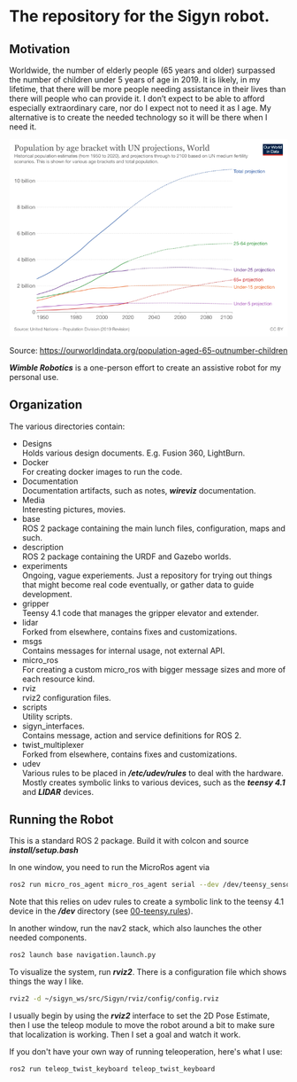 # The repository for the Sigyn robot.
## Motivation
Worldwide, the number of elderly people (65 years and older) surpassed the number of children under 5 years of age in 2019. It is likely, in my lifetime, that there will be more people needing assistance in their lives than there will people who can provide it. I don’t expect to be able to afford especially extraordinary care, nor do I expect not to need it as I age. My alternative is to create the needed technology so it will be there when I need it.
<div style="text-align: center;">
  <img src="Media/Pictures/historic-and-un-pop-projections-by-age.webp" alt="alt text">
  <p>Source: <a href="https://ourworldindata.org/population-aged-65-outnumber-children">https://ourworldindata.org/population-aged-65-outnumber-children</a></p>
</div>

***Wimble Robotics*** is a one-person effort to create an assistive robot for my personal use.


## Organization
The various directories contain:
* Designs<br/>
    Holds various design documents. E.g. Fusion 360, LightBurn.
* Docker<br/>
    For creating docker images to run the code.
* Documentation<br/>
    Documentation artifacts, such as notes, ***wireviz*** documentation.
* Media<br/>
    Interesting pictures, movies.
* base<br/>
    ROS 2 package containing the main lunch files, configuration, maps and such.
* description<br/>
    ROS 2 package containing the URDF and Gazebo worlds.
* experiments<br/>
    Ongoing, vague experiements. Just a repository for trying out things that
    might become real code eventually, or gather data to guide development.
* gripper<br/>
    Teensy 4.1 code that manages the gripper elevator and extender.
* lidar<br/>
    Forked from elsewhere, contains fixes and customizations.
* msgs<br/>
    Contains messages for internal usage, not external API.
* micro_ros<br/>
    For creating a custom micro_ros with bigger message sizes and more of each resource kind.
* rviz<br/>
    rviz2 configuration files.
* scripts<br/>
    Utility scripts.
* sigyn_interfaces.<br/>
    Contains message, action and service definitions for ROS 2.
* twist_multiplexer<br/>
    Forked from elsewhere, contains fixes and customizations.
* udev<br/>
    Various rules to be placed in ***/etc/udev/rules*** to deal with the hardware. Mostly creates symbolic links to various devices, such as the ***teensy 4.1*** and ***LIDAR*** devices.

## Running the Robot
This is a standard ROS 2 package. Build it with colcon and source ***install/setup.bash***

In one window, you need to run the MicroRos agent via
``` bash
ros2 run micro_ros_agent micro_ros_agent serial --dev /dev/teensy_sensor
```
Note that this relies on udev rules to create a symbolic link to the teensy 4.1 device in the ***/dev*** directory (see [00-teensy.rules](udev/00-teensy.rules)).

In another window, run the nav2 stack, which also launches the other needed components.
``` bash
ros2 launch base navigation.launch.py
```

To visualize the system, run ***rviz2***. There is a configuration file which shows things the way I like.
``` bash
rviz2 -d ~/sigyn_ws/src/Sigyn/rviz/config/config.rviz
```

I usually begin by using the ***rviz2*** interface to set the 2D Pose Estimate, then I use the teleop module to move the robot around a bit to make sure that localization is working. Then I set a goal and watch it work.

If you don't have your own way of running teleoperation, here's what I use:
``` bash
ros2 run teleop_twist_keyboard teleop_twist_keyboard
```
